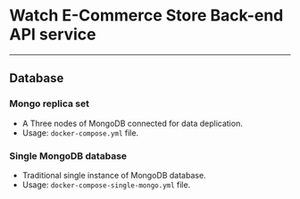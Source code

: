 # Watch E-Commerce Store Back-end API service

---

## Database

### Mongo replica set

- A Three nodes of MongoDB connected for data deplication.
- Usage: `docker-compose.yml` file.

### Single MongoDB database

- Traditional single instance of MongoDB database.
- Usage: `docker-compose-single-mongo.yml` file.
